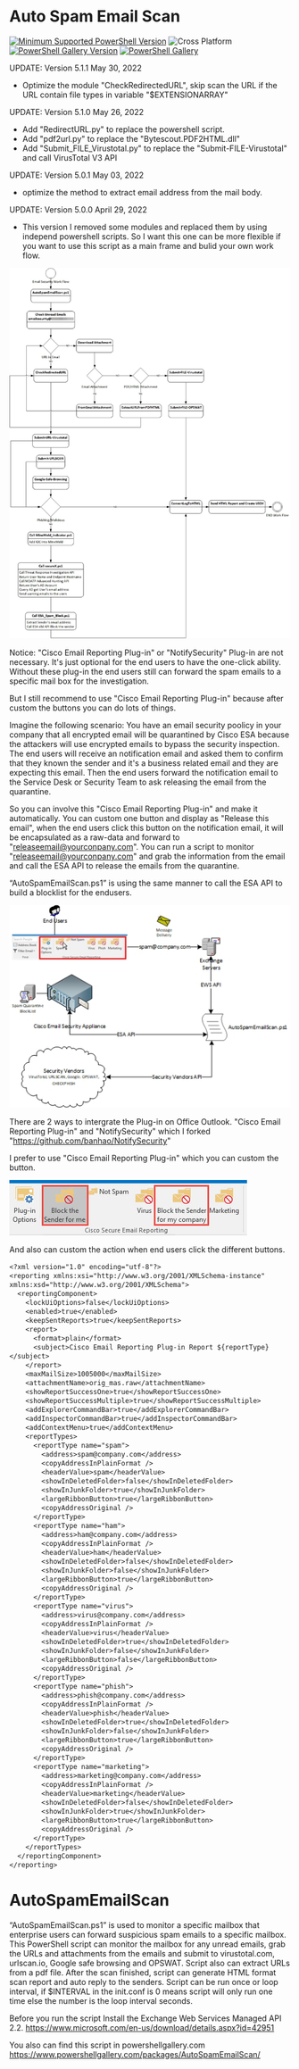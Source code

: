 # Auto Spam Email Scan
[![Minimum Supported PowerShell Version](https://img.shields.io/badge/PowerShell-5.1+-purple.svg)](https://github.com/PowerShell/PowerShell) ![Cross Platform](https://img.shields.io/badge/platform-windows-lightgrey)
[![PowerShell Gallery Version](https://img.shields.io/powershellgallery/v/AutoSpamEmailScan)](https://www.powershellgallery.com/packages/AutoSpamEmailScan) [![PowerShell Gallery](https://img.shields.io/powershellgallery/dt/AutoSpamEmailScan)](https://www.powershellgallery.com/packages/AutoSpamEmailScan)

UPDATE: Version 5.1.1 May 30, 2022

- Optimize the module "CheckRedirectedURL", skip scan the URL if the URL contain file types in variable "$EXTENSIONARRAY" 


UPDATE: Version 5.1.0 May 26, 2022

- Add "RedirectURL.py" to replace the powershell script.
- Add "pdf2url.py" to replace the "Bytescout.PDF2HTML.dll"
- Add "Submit_FILE_Virustotal.py" to replace the "Submit-FILE-Virustotal" and call VirusTotal V3 API


UPDATE: Version 5.0.1 May 03, 2022

 - optimize the method to extract email address from the mail body.


UPDATE: Version 5.0.0 April 29, 2022

 - This version I removed some modules and replaced them by using independ powershell scripts. So I want this one can be more flexible if you want to use this script as a main frame and bulid your own work flow.

<img src="/Work Flow.jpg">


Notice: "Cisco Email Reporting Plug-in" or "NotifySecurity" Plug-in are not necessary. It's just optional for the end users to have the one-click ability. Without these plug-in the end users still can forward the spam emails to a specific mail box for the investigation.

But I still recommend to use "Cisco Email Reporting Plug-in" because after custom the buttons you can do lots of things.

Imagine the following scenario: You have an email security poolicy in your company that all encrypted email will be quarantined by Cisco ESA because the attackers will use encrypted emails to bypass the security inspection. The end users will receive an notification email and asked them to confirm that they known the sender and it's a business related email and they are expecting this email. Then the end users forward the notification email to the Service Desk or Security Team to ask releasing the email from the quarantine. 

So you can involve this "Cisco Email Reporting Plug-in" and make it automatically. You can custom one button and display as "Release this email", when the end users click this button on the notification email, it will be encapsulated as a raw-data and forward to "releaseemail@yourconpany.com". You can run a script to monitor "releaseemail@yourconpany.com" and grab the information from the email and call the ESA API to release the emails from the quarantine.

“AutoSpamEmailScan.ps1” is using the same manner to call the ESA API to build a blocklist for the endusers.

<img src="/procedure.jpg">

There are 2 ways to intergrate the Plug-in on Office Outlook. "Cisco Email Reporting Plug-in" and "NotifySecurity" which I forked "https://github.com/banhao/NotifySecurity"

I prefer to use "Cisco Email Reporting Plug-in" which you can custom the button.

<img src="/plug-in.jpg">

And also can custom the action when end users click the different buttons.

```
<?xml version="1.0" encoding="utf-8"?>
<reporting xmlns:xsi="http://www.w3.org/2001/XMLSchema-instance" xmlns:xsd="http://www.w3.org/2001/XMLSchema">
  <reportingComponent>
    <lockUiOptions>false</lockUiOptions>
    <enabled>true</enabled>
    <keepSentReports>true</keepSentReports>
    <report>
      <format>plain</format>
      <subject>Cisco Email Reporting Plug-in Report ${reportType}</subject>
    </report>
    <maxMailSize>1005000</maxMailSize>
    <attachmentName>orig_mas.raw</attachmentName>
    <showReportSuccessOne>true</showReportSuccessOne>
    <showReportSuccessMultiple>true</showReportSuccessMultiple>
    <addExplorerCommandBar>true</addExplorerCommandBar>
    <addInspectorCommandBar>true</addInspectorCommandBar>
    <addContextMenu>true</addContextMenu>
    <reportTypes>
      <reportType name="spam">
        <address>spam@company.com</address>
        <copyAddressInPlainFormat />
        <headerValue>spam</headerValue>
        <showInDeletedFolder>false</showInDeletedFolder>
        <showInJunkFolder>true</showInJunkFolder>
        <largeRibbonButton>true</largeRibbonButton>
        <copyAddressOriginal />
      </reportType>
      <reportType name="ham">
        <address>ham@company.com</address>
        <copyAddressInPlainFormat />
        <headerValue>ham</headerValue>
        <showInDeletedFolder>false</showInDeletedFolder>
        <showInJunkFolder>false</showInJunkFolder>
        <largeRibbonButton>true</largeRibbonButton>
        <copyAddressOriginal />
      </reportType>
      <reportType name="virus">
        <address>virus@company.com</address>
        <copyAddressInPlainFormat />
        <headerValue>virus</headerValue>
        <showInDeletedFolder>true</showInDeletedFolder>
        <showInJunkFolder>false</showInJunkFolder>
        <largeRibbonButton>false</largeRibbonButton>
        <copyAddressOriginal />
      </reportType>
      <reportType name="phish">
        <address>phish@company.com</address>
        <copyAddressInPlainFormat />
        <headerValue>phish</headerValue>
        <showInDeletedFolder>true</showInDeletedFolder>
        <showInJunkFolder>false</showInJunkFolder>
        <largeRibbonButton>true</largeRibbonButton>
        <copyAddressOriginal />
      </reportType>
      <reportType name="marketing">
        <address>marketing@company.com</address>
        <copyAddressInPlainFormat />
        <headerValue>marketing</headerValue>
        <showInDeletedFolder>false</showInDeletedFolder>
        <showInJunkFolder>true</showInJunkFolder>
        <largeRibbonButton>true</largeRibbonButton>
        <copyAddressOriginal />
      </reportType>
    </reportTypes>
  </reportingComponent>
</reporting>
```

# AutoSpamEmailScan
“AutoSpamEmailScan.ps1” is used to monitor a specific mailbox that enterprise users can forward suspicious spam emails to a specific mailbox. 
This PowerShell script can monitor the mailbox for any unread emails, grab the URLs and attachments from the emails and submit to virustotal.com, urlscan.io, Google safe browsing and OPSWAT. Script also can extract URLs from a pdf file. 
After the scan finished, script can generate HTML format scan report and auto reply to the senders.
Script can be run once or loop interval, if $INTERVAL in the init.conf is 0 means script will only run one time else the number is the loop interval seconds.

Before you run the script Install the Exchange Web Services Managed API 2.2. 
https://www.microsoft.com/en-us/download/details.aspx?id=42951

You also can find this script in powershellgallery.com
https://www.powershellgallery.com/packages/AutoSpamEmailScan/

